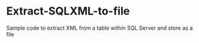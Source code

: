 # Extract-SQLXML-to-file
Sample code to extract XML from a table within SQL Server and store as a file
